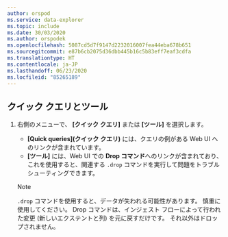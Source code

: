 ```yaml
---
author: orspod
ms.service: data-explorer
ms.topic: include
ms.date: 30/03/2020
ms.author: orspodek
ms.openlocfilehash: 5087cd5d7f9147d2232016007fea44eba678b651
ms.sourcegitcommit: e87b6cb2075d36dbb445b16c5b83eff7eaf3cdfa
ms.translationtype: HT
ms.contentlocale: ja-JP
ms.lasthandoff: 06/23/2020
ms.locfileid: "85265189"
---
```

## <a name="quick-queries-and-tools"></a>クイック クエリとツール

1. 右側のメニューで、 **[クイック クエリ]** または **[ツール]** を選択します。 

    * **[Quick queries]\(クイック クエリ\)** には、クエリの例がある Web UI へのリンクが含まれています。
    * **[ツール]** には、Web UI での **Drop コマンド**へのリンクが含まれており、これを使用すると、関連する `.drop` コマンドを実行して問題をトラブルシューティングできます。

    > [!NOTE]
    > `.drop` コマンドを使用すると、データが失われる可能性があります。 慎重に使用してください。
    > Drop コマンドは、インジェスト フローによって行われた変更 (新しいエクステントと列) を元に戻すだけです。 それ以外はドロップされません。
